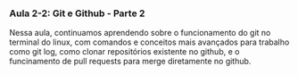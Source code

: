 ### Aula 2-2: Git e Github - Parte 2

Nessa aula, continuamos aprendendo sobre o funcionamento do git no terminal do linux, com comandos e conceitos mais avançados para trabalho como git log, como clonar repositórios existente no github, e o funcinamento de pull requests para merge diretamente no github.

